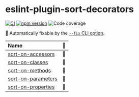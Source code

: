 # eslint-plugin-sort-decorators

[![CI](https://github.com/heap-code/eslint-plugin-sort-decorators/actions/workflows/ci.yml/badge.svg?branch=master)](https://github.com/heap-code/eslint-plugin-sort-decorators/actions/workflows/ci.yml)
[![npm version](https://img.shields.io/npm/v/eslint-plugin-sort-decorators)](https://www.npmjs.com/package/eslint-plugin-sort-decorators)
![Code coverage](.badges/code/coverage.svg)

<!-- begin auto-generated rules list -->

🔧 Automatically fixable by the [`--fix` CLI option](https://eslint.org/docs/user-guide/command-line-interface#--fix).

| Name                                                   | 🔧 |
| :----------------------------------------------------- | :- |
| [sort-on-accessors](docs/rules/sort-on-accessors.md)   | 🔧 |
| [sort-on-classes](docs/rules/sort-on-classes.md)       | 🔧 |
| [sort-on-methods](docs/rules/sort-on-methods.md)       | 🔧 |
| [sort-on-parameters](docs/rules/sort-on-parameters.md) | 🔧 |
| [sort-on-properties](docs/rules/sort-on-properties.md) | 🔧 |

<!-- end auto-generated rules list -->
